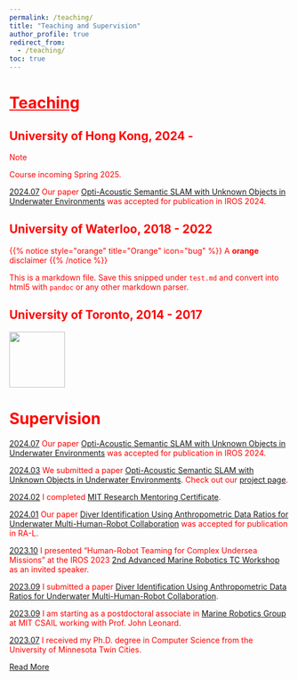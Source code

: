 ```yaml
---
permalink: /teaching/
title: "Teaching and Supervision"
author_profile: true
redirect_from: 
  - /teaching/
toc: true
---
```


# <u>Teaching</u>

## University of Hong Kong, 2024 -

> [!NOTE]  
> Course incoming Spring 2025.

<p><a href="#link" class="btn btn--inverse btn--small">2024.07</a> Our paper <a href="https://arxiv.org/abs/2403.12837">Opti-Acoustic Semantic SLAM with Unknown Objects in Underwater Environments</a> was accepted for publication in IROS 2024.</p>


## University of Waterloo, 2018 - 2022

{{% notice style="orange" title="Orange" icon="bug" %}}
A **orange** disclaimer
{{% /notice %}}

<style type="text/css" rel="stylesheet">
* { color: red; }
</style>
This is a markdown file. Save this snipped under `test.md` and convert into html5
with `pandoc` or any other markdown parser.

## University of Toronto, 2014 - 2017

<img src="https://uwaterloo.ca/sustainable-transportation/sites/default/files/uploads/images/ps_main_image.jpeg" width="100">

# Supervision

<div class="notice--primary">
  
<p><a href="#link" class="btn btn--inverse btn--small">2024.07</a> Our paper <a href="https://arxiv.org/abs/2403.12837">Opti-Acoustic Semantic SLAM with Unknown Objects in Underwater Environments</a> was accepted for publication in IROS 2024.</p>

<p><a href="#link" class="btn btn--inverse btn--small">2024.03</a> We submitted a paper <a href="https://arxiv.org/abs/2403.12837">Opti-Acoustic Semantic SLAM with Unknown Objects in Underwater Environments</a>. Check out our <a href="https://kurransingh.github.io/underwater-semantic-slam/">project page</a>.</p>

<p><a href="#link" class="btn btn--inverse btn--small">2024.02</a> I completed  <a href="https://capd.mit.edu/pd-certificates/">MIT Research Mentoring Certificate</a>.</p>

<p><a href="#link" class="btn btn--inverse btn--small">2024.01</a> Our paper <a href="https://arxiv.org/abs/2310.00146">Diver Identification Using Anthropometric Data Ratios for Underwater Multi-Human-Robot Collaboration</a> was accepted for publication in RA-L.</p>

<p><a href="#link" class="btn btn--inverse btn--small">2023.10</a> I presented “Human-Robot Teaming for Complex Undersea Missions” at the IROS 2023 <a href="https://crai.cuhk.edu.cn/page/366">2nd Advanced Marine Robotics TC Workshop</a> as an invited speaker.</p>

<p><a href="#link" class="btn btn--inverse btn--small">2023.09</a> I submitted a paper <a href="https://arxiv.org/abs/2310.00146">Diver Identification Using Anthropometric Data Ratios for Underwater Multi-Human-Robot Collaboration</a>.</p>

<p><a href="#link" class="btn btn--inverse btn--small">2023.09</a> I am starting as a postdoctoral associate in <a href="https://marinerobotics.mit.edu/index.html">Marine Robotics Group</a> at MIT CSAIL working with Prof. John Leonard.</p>

<p><a href="#link" class="btn btn--inverse btn--small">2023.07</a> I received my Ph.D. degree in Computer Science from the University of Minnesota Twin Cities.</p>

<p class="text-right"><a href="/news">Read More</a></p>

</div>
